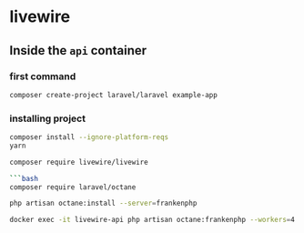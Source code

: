 # livewire

## Inside the `api` container

### first command

```bash
composer create-project laravel/laravel example-app
```

### installing project

```bash
composer install --ignore-platform-reqs
yarn
```

```bash
composer require livewire/livewire

```bash
composer require laravel/octane
```

```bash
php artisan octane:install --server=frankenphp
```

```bash
docker exec -it livewire-api php artisan octane:frankenphp --workers=4 --max-requests=10 --host=0.0.0.0 --port=8000 --watch
```
